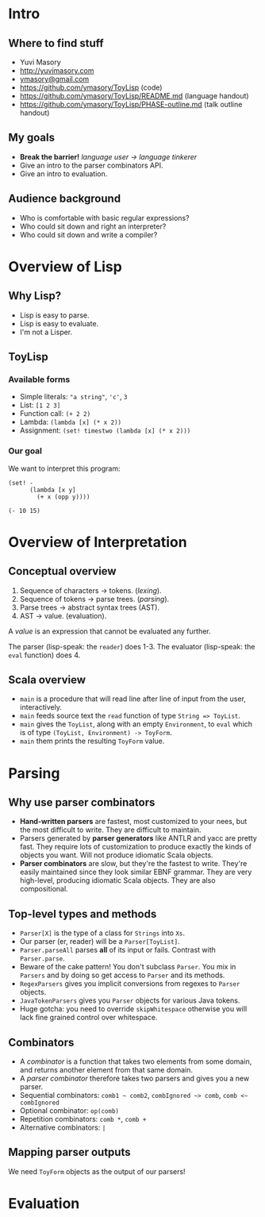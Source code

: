 # Intro #
## Where to find stuff ##
- Yuvi Masory
- http://yuvimasory.com
- ymasory@gmail.com
- https://github.com/ymasory/ToyLisp (code)
- https://github.com/ymasory/ToyLisp/README.md (language handout)
- https://github.com/ymasory/ToyLisp/PHASE-outline.md (talk outline handout)

## My goals ##
- **Break the barrier!** *language user -> language tinkerer*
- Give an intro to the parser combinators API.
- Give an intro to evaluation.

## Audience background ##
- Who is comfortable with basic regular expressions?
- Who could sit down and right an interpreter?
- Who could sit down and write a compiler?

# Overview of Lisp #
## Why Lisp? ##
- Lisp is easy to parse.
- Lisp is easy to evaluate.
- I'm not a Lisper.

## ToyLisp ##
### Available forms ###
- Simple literals: `"a string"`, `'c'`, `3`
- List: `[1 2 3]`
- Function call: `(+ 2 2)`
- Lambda: `(lambda [x] (* x 2))`
- Assignment: `(set! timestwo (lambda [x] (* x 2)))`

### Our goal ###
We want to interpret this program:

    (set! -
          (lambda [x y]
            (+ x (opp y))))

    (- 10 15)


# Overview of Interpretation #
## Conceptual overview ##
1. Sequence of characters -> tokens. (*lexing*).
2. Sequence of tokens -> parse trees. (*parsing*).
3. Parse trees -> abstract syntax trees (AST).
4. AST -> value. (evaluation).

A *value* is an expression that cannot be evaluated any further.

The parser (lisp-speak: the `reader`) does 1-3. The evaluator (lisp-speak: the `eval` function) does 4.

## Scala overview ##
- `main` is a procedure that will read line after line of input from the user, interactively.
- `main` feeds source text the `read` function of type `String => ToyList`.
- `main` gives the `ToyList`, along with an empty `Environment`, to `eval` which is of type `(ToyList, Environment) -> ToyForm`. 
- `main` them prints the resulting `ToyForm` value.

# Parsing #
## Why use parser combinators ##
- **Hand-written parsers** are fastest, most customized to your nees, but the most difficult to write. They are difficult to maintain.
- Parsers generated by **parser generators** like ANTLR and yacc are pretty fast. They require lots of customization to produce exactly the kinds of objects you want. Will not produce idiomatic Scala objects.
- **Parser combinators** are slow, but they're the fastest to write. They're easily maintained since they look similar EBNF grammar. They are very high-level, producing idiomatic Scala objects. They are also compositional.

## Top-level types and methods ##
- `Parser[X]` is the type of a class for `Strings` into  `Xs`.
- Our parser (er, reader) will be a `Parser[ToyList]`.
- `Parser.parseAll` parses **all** of its input or fails. Contrast with `Parser.parse`.
- Beware of the cake pattern! You don't subclass `Parser`. You mix in `Parsers` and by doing so get access to `Parser` and its methods.
- `RegexParsers` gives you implicit conversions from regexes to `Parser` objects.
- `JavaTokenParsers` gives you `Parser` objects for various Java tokens.
- Huge gotcha: you need to override `skipWhitespace` otherwise you will lack fine grained control over whitespace.

## Combinators ##
- A *combinator* is a function that takes two elements from some domain, and returns another element from that same domain.
- A *parser combinator* therefore takes two parsers and gives you a new parser.
- Sequential combinators: `comb1 ~ comb2`, `combIgnored ~> comb`, `comb <~ combIgnored`
- Optional combinator: `op(comb)`
- Repetition combinators: `comb *`, `comb +`
- Alternative combinators: `|`

## Mapping parser outputs ##
We need `ToyForm` objects as the output of our parsers!

# Evaluation #
